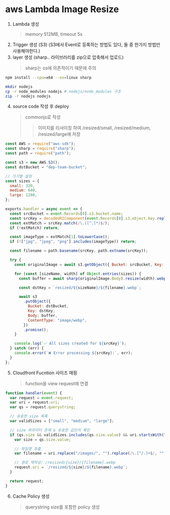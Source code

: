 # aws Lambda Image Resize

1. Lambda 생성
   > memory 512MB, timeout 5s
2. Trigger 생성 (S3) (S3에서 Event로 등록하는 방법도 있다, 둘 중 한가지 방법만 사용해야한다.)
3. layer 생성 (sharp.. 라이브러리를 zip으로 압축해서 업로드)
   > sharp는 os에 의존적이기 때문에 주의

```sh
npm install --cpu=x64 --os=linux sharp

mkdir nodejs
cp -r node_modules nodejs # nodejs/node_modules 구조
zip -r nodejs nodejs
```

4. source code 작성 후 deploy
   > commonjs로 작성
   >
   > > 이미지를 리사이징 하여 /resized/small, /resized/medium, /resized/large에 저장

```js
const AWS = require("aws-sdk");
const sharp = require("sharp");
const path = require("path");

const s3 = new AWS.S3();
const dstBucket = "dep-team-bucket";

// 크기별 설정
const sizes = {
  small: 320,
  medium: 640,
  large: 1280,
};

exports.handler = async event => {
  const srcBucket = event.Records[0].s3.bucket.name;
  const srcKey = decodeURIComponent(event.Records[0].s3.object.key.replace(/\+/g, " "));
  const extMatch = srcKey.match(/\.([^.]*)$/);
  if (!extMatch) return;

  const imageType = extMatch[1].toLowerCase();
  if (!["jpg", "jpeg", "png"].includes(imageType)) return;

  const filename = path.basename(srcKey, path.extname(srcKey));

  try {
    const originalImage = await s3.getObject({ Bucket: srcBucket, Key: srcKey }).promise();

    for (const [sizeName, width] of Object.entries(sizes)) {
      const buffer = await sharp(originalImage.Body).resize(width).webp().toBuffer();

      const dstKey = `resized/${sizeName}/${filename}.webp`;

      await s3
        .putObject({
          Bucket: dstBucket,
          Key: dstKey,
          Body: buffer,
          ContentType: "image/webp",
        })
        .promise();
    }

    console.log(`✅ All sizes created for ${srcKey}`);
  } catch (err) {
    console.error(`❌ Error processing ${srcKey}:`, err);
  }
};
```

5. Cloudfront Fucntion 사이즈 매핑
   > function을 view request에 연결

```js
function handler(event) {
  var request = event.request;
  var uri = request.uri;
  var qs = request.querystring;

  // 유효한 size 목록
  var validSizes = ["small", "medium", "large"];

  // size 파라미터 존재 & 유효한 값인지 확인
  if (qs.size && validSizes.includes(qs.size.value) && uri.startsWith("/images/")) {
    var size = qs.size.value;

    // 파일명 추출
    var filename = uri.replace("/images/", "").replace(/\.[^/.]+$/, "");

    // 경로 재작성: /resized/{size}/{filename}.webp
    request.uri = `/resized/${size}/${filename}.webp`;
  }

  return request;
}
```

6. Cache Policy 생성
   > querystring size를 포함한 policy 생성

